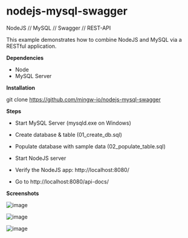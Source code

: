 # nodejs-mysql-swagger

NodeJS // MySQL // Swagger // REST-API

This example demonstrates how to combine NodeJS and MySQL via a RESTful application.

**Dependencies**

* Node
* MySQL Server

**Installation**

git clone https://github.com/mingw-io/nodejs-mysql-swagger

**Steps**

* Start MySQL Server (mysqld.exe on Windows)

* Create database & table (01_create_db.sql)

* Populate database with sample data (02_populate_table.sql)

* Start NodeJS server

* Verify the NodeJS app: http://localhost:8080/

* Go to http://localhost:8080/api-docs/

**Screenshots**

![image](https://user-images.githubusercontent.com/70483213/157338412-ab48248c-5c3c-475a-a3c6-84c1a30406fa.png)


![image](https://user-images.githubusercontent.com/70483213/157338436-0062b761-af0f-4f95-baa9-d16b1fc178a9.png)


![image](https://user-images.githubusercontent.com/70483213/157338657-1a0a2559-ee97-4468-b091-1e1d36cfb8d2.png)
